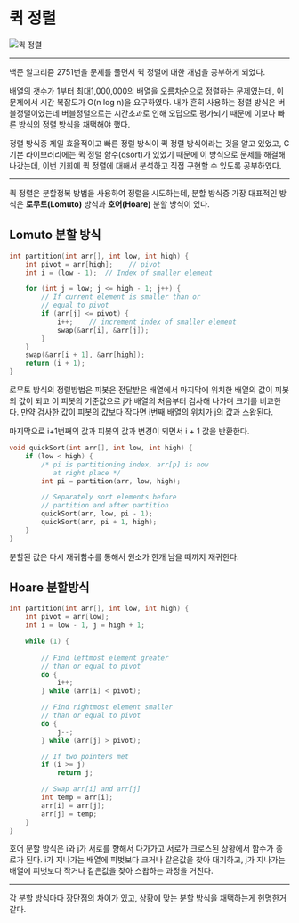 # 퀵 정렬
![퀵 정렬](https://upload.wikimedia.org/wikipedia/commons/6/6a/Sorting_quicksort_anim.gif)

---
백준 알고리즘 2751번을 문제를 풀면서 퀵 정렬에 대한 개념을 공부하게 되었다.

배열의 갯수가 1부터 최대1,000,000의 배열을 오름차순으로 정렬하는 문제였는데, 이 문제에서 시간 복잡도가 O(n log n)을 요구하였다. 내가 흔히 사용하는 정렬 방식은 버블정렬이였는데 버블정렬으로는 시간초과로 인해 오답으로 평가되기 때문에 이보다 빠른 방식의 정렬 방식을 채택해야 했다.

정렬 방식중 제일 효율적이고 빠른 정렬 방식이 퀵 정렬 방식이라는 것을 알고 있었고, C 기본 라이브러리에는 퀵 정렬 함수(qsort)가 있었기 때문에 이 방식으로 문제를 해결해 나갔는데, 이번 기회에 퀵 정렬에 대해서 분석하고 직접 구현할 수 있도록 공부하였다.

---
퀵 정렬은 분할정복 방법을 사용하여 정렬을 시도하는데, 분할 방식중 가장 대표적인 방식은 **로무토(Lomuto)** 방식과 **호어(Hoare)** 분할 방식이 있다.

## Lomuto 분할 방식

```c
int partition(int arr[], int low, int high) {
    int pivot = arr[high];    // pivot
    int i = (low - 1);  // Index of smaller element

    for (int j = low; j <= high - 1; j++) {
        // If current element is smaller than or
        // equal to pivot
        if (arr[j] <= pivot) {
            i++;    // increment index of smaller element
            swap(&arr[i], &arr[j]);
        }
    }
    swap(&arr[i + 1], &arr[high]);
    return (i + 1);
}
```

로무토 방식의 정렬방법은 피봇은 전달받은 배열에서 마지막에 위치한 배열의 값이 피봇의 값이 되고 이 피봇의 기준값으로 j가 배열의 처음부터 검사해 나가며 크기를 비교한다. 만약 검사한 값이 피봇의 값보다 작다면 i번째 배열의 위치가 j의 값과 스왑된다.

마지막으로 i+1번째의 값과 피봇의 값과 변경이 되면서 i + 1 값을 반환한다.

```c
void quickSort(int arr[], int low, int high) {
    if (low < high) {
        /* pi is partitioning index, arr[p] is now
           at right place */
        int pi = partition(arr, low, high);

        // Separately sort elements before
        // partition and after partition
        quickSort(arr, low, pi - 1);
        quickSort(arr, pi + 1, high);
    }
}
```
분할된 값은 다시 재귀함수를 통해서 원소가 한개 남을 때까지 재귀한다.

## Hoare 분할방식

```c
int partition(int arr[], int low, int high) {
    int pivot = arr[low];
    int i = low - 1, j = high + 1;

    while (1) {
      
        // Find leftmost element greater
        // than or equal to pivot
        do {
            i++;
        } while (arr[i] < pivot);

        // Find rightmost element smaller 
        // than or equal to pivot
        do {
            j--;
        } while (arr[j] > pivot);

        // If two pointers met
        if (i >= j)
            return j;

        // Swap arr[i] and arr[j]
        int temp = arr[i];
        arr[i] = arr[j];
        arr[j] = temp;
    }
}
```

호어 분할 방식은 i와 j가 서로를 향해서 다가가고 서로가 크로스된 상황에서 함수가 종료가 된다. i가 지나가는 배열에 피벗보다 크거나 같은값을 찾아 대기하고, j가 지나가는 배열에 피벗보다 작거나 같은값을 찾아 스왑하는 과정을 거친다.

---
각 분할 방식마다 장단점의 차이가 있고, 상황에 맞는 분할 방식을 채택하는게 현명한거 같다.



